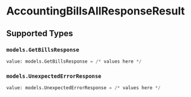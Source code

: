 # AccountingBillsAllResponseResult


## Supported Types

### `models.GetBillsResponse`

```python
value: models.GetBillsResponse = /* values here */
```

### `models.UnexpectedErrorResponse`

```python
value: models.UnexpectedErrorResponse = /* values here */
```

